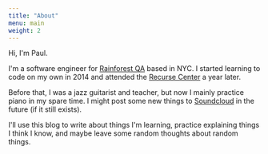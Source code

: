 ```yaml
---
title: "About"
menu: main
weight: 2
---
```


Hi, I'm Paul.

I'm a software engineer for [Rainforest QA](https://rainforestqa.com) based in NYC. I started learning to code on my own in 2014 and attended the [Recurse Center](https://recurse.com) a year later.

Before that, I was a jazz guitarist and teacher, but now I mainly practice piano in my spare time. I might post some new things to [Soundcloud](https://soundcloud.com/paulcohnmusic) in the future (if it still exists).

I'll use this blog to write about things I'm learning, practice explaining things I think I know, and maybe leave some random thoughts about random things.
